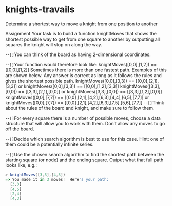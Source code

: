 # knights-travails

Determine a shortest way to move a knight from one position to another

Assignment
Your task is to build a function knightMoves that shows the shortest possible way to get from one square to another by outputting all squares the knight will stop on along the way.

--`[]`You can think of the board as having 2-dimensional coordinates.

--`[]`Your function would therefore look like:
knightMoves([0,0],[1,2]) == [[0,0],[1,2]]
Sometimes there is more than one fastest path. Examples of this are shown below. Any answer is correct as long as it follows the rules and gives the shortest possible path.
knightMoves([0,0],[3,3]) == [[0,0],[2,1],[3,3]] or knightMoves([0,0],[3,3]) == [[0,0],[1,2],[3,3]]
knightMoves([3,3],[0,0]) == [[3,3],[2,1],[0,0]] or knightMoves([3,3],[0,0]) == [[3,3],[1,2],[0,0]]
knightMoves([0,0],[7,7]) == [[0,0],[2,1],[4,2],[6,3],[4,4],[6,5],[7,7]] or knightMoves([0,0],[7,7]) == [[0,0],[2,1],[4,2],[6,3],[7,5],[5,6],[7,7]]
--`[]`Think about the rules of the board and knight, and make sure to follow them.

--`[]`For every square there is a number of possible moves, choose a data structure that will allow you to work with them. Don’t allow any moves to go off the board.

--`[]`Decide which search algorithm is best to use for this case. Hint: one of them could be a potentially infinite series.

--`[]`Use the chosen search algorithm to find the shortest path between the starting square (or node) and the ending square. Output what that full path looks like, e.g.:

```javascript
> knightMoves([3,3],[4,3])
=> You made it in 3 moves!  Here's your path:
  [3,3]
  [4,5]
  [2,4]
  [4,3]
```
